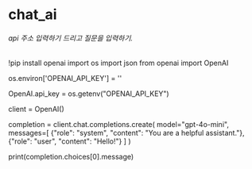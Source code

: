 # chat_ai
###### api 주소 입력하기 드리고 질문을 입력하기.

!pip install openai
import os
import json
from openai import OpenAI

os.environ['OPENAI_API_KEY'] = ''

OpenAI.api_key = os.getenv("OPENAI_API_KEY")

client = OpenAI()

completion = client.chat.completions.create(
  model="gpt-4o-mini",
  messages=[
    {"role": "system", "content": "You are a helpful assistant."},
    {"role": "user", "content": "Hello!"}
  ]
)

print(completion.choices[0].message)
